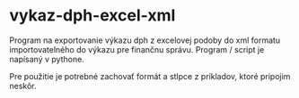 vykaz-dph-excel-xml
===================

Program na exportovanie výkazu dph z excelovej podoby do xml formatu importovatelného do výkazu pre finančnu správu. Program / script je napísaný v pythone.

Pre použitie je potrebné zachovať formát a stlpce z príkladov, ktoré pripojim neskôr. 
